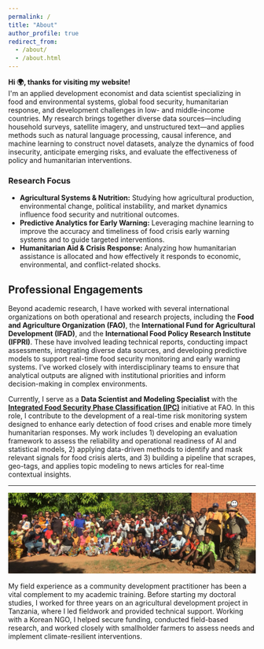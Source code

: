 ```yaml
---
permalink: /
title: "About"
author_profile: true
redirect_from: 
  - /about/
  - /about.html
---
```


**Hi 🌍, thanks for visiting my website!**  
I'm an applied development economist and data scientist specializing in food and environmental systems, global food security, humanitarian response, and development challenges in low- and middle-income countries. My research brings together diverse data sources—including household surveys, satellite imagery, and unstructured text—and applies methods such as natural language processing, causal inference, and machine learning to construct novel datasets, analyze the dynamics of food insecurity, anticipate emerging risks, and evaluate the effectiveness of policy and humanitarian interventions.

### Research Focus

- **Agricultural Systems & Nutrition:** Studying how agricultural production, environmental change, political instability, and market dynamics influence food security and nutritional outcomes.  
- **Predictive Analytics for Early Warning:** Leveraging machine learning to improve the accuracy and timeliness of food crisis early warning systems and to guide targeted interventions.  
- **Humanitarian Aid & Crisis Response:** Analyzing how humanitarian assistance is allocated and how effectively it responds to economic, environmental, and conflict-related shocks.  

## Professional Engagements

Beyond academic research, I have worked with several international organizations on both operational and research projects, including the **Food and Agriculture Organization (FAO)**, the **International Fund for Agricultural Development (IFAD)**, and the **International Food Policy Research Institute (IFPRI)**. These have involved leading technical reports, conducting impact assessments, integrating diverse data sources, and developing predictive models to support real-time food security monitoring and early warning systems. I’ve worked closely with interdisciplinary teams to ensure that analytical outputs are aligned with institutional priorities and inform decision-making in complex environments.

Currently, I serve as a **Data Scientist and Modeling Specialist** with the **[Integrated Food Security Phase Classification (IPC)](https://www.ipcinfo.org/)** initiative at FAO. In this role, I contribute to the development of a real-time risk monitoring system designed to enhance early detection of food crises and enable more timely humanitarian responses. My work includes 1) developing an evaluation framework to assess the reliability and operational readiness of AI and statistical models, 2) applying data-driven methods to identify and mask relevant signals for food crisis alerts, and 3) building a pipeline that scrapes, geo-tags, and applies topic modeling to news articles for real-time contextual insights.

---

![Fieldwork in Kilosa District, Tanzania (2017)](images/tanzania.png)

My field experience as a community development practitioner has been a vital complement to my academic training. Before starting my doctoral studies, I worked for three years on an agricultural development project in Tanzania, where I led fieldwork and provided technical support. Working with a Korean NGO, I helped secure funding, conducted field-based research, and worked closely with smallholder farmers to assess needs and implement climate-resilient interventions.



